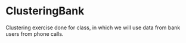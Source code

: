 # ClusteringBank
Clustering exercise done for class, in which we will use data from bank users from phone calls.
